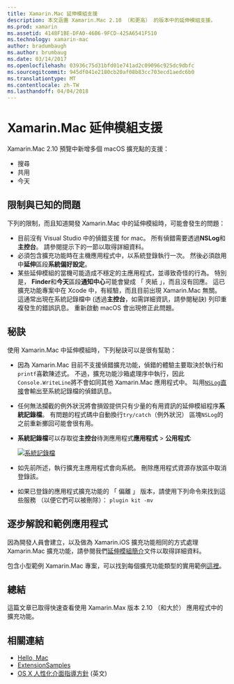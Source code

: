 ```yaml
---
title: Xamarin.Mac 延伸模組支援
description: 本文涵蓋 Xamarin.Mac 2.10 （和更高） 的版本中的延伸模組支援。
ms.prod: xamarin
ms.assetid: 4148F1BE-DFA0-46B6-9FCD-425A6541F510
ms.technology: xamarin-mac
author: bradumbaugh
ms.author: brumbaug
ms.date: 03/14/2017
ms.openlocfilehash: 03936c75d31bfd01e741ad2c09096c925dc9dbfc
ms.sourcegitcommit: 945df041e2180cb20af08b83cc703ecd1aedc6b0
ms.translationtype: MT
ms.contentlocale: zh-TW
ms.lasthandoff: 04/04/2018
---
```

# <a name="xamarinmac-extension-support"></a>Xamarin.Mac 延伸模組支援

Xamarin.Mac 2.10 預覽中新增多個 macOS 擴充點的支援：

- 搜尋
- 共用
- 今天

<a name="Limitations-and-Known-Issues" />

## <a name="limitations-and-known-issues"></a>限制與已知的問題

下列的限制，而且知道開發 Xamarin.Mac 中的延伸模組時，可能會發生的問題：

* 目前沒有 Visual Studio 中的偵錯支援 for mac。 所有偵錯需要透過**NSLog**和**主控台**。 請參閱提示下的一節以取得詳細資料。
* 必須包含擴充功能時在主機應用程式中，以系統登錄執行一次。 然後必須啟用中**延伸**區段**系統偏好設定**。 
* 某些延伸模組的當機可能造成不穩定的主應用程式，並導致奇怪的行為。 特別是， **Finder**和**今天**區段**通知中心**可能會變成 「 夾紙 」，而且沒有回應。 這已擴充功能專案中在 Xcode 中，有經驗，而且目前出現 Xamarin.Mac 無關。 這通常出現在系統記錄檔中 (透過**主控台**，如需詳細資訊，請參閱秘訣) 列印重複發生的錯誤訊息。 重新啟動 macOS 會出現修正此問題。

<a name="Tips" />

## <a name="tips"></a>秘訣

使用 Xamarin.Mac 中延伸模組時，下列秘訣可以是很有幫助：

- 因為 Xamarin.Mac 目前不支援偵錯擴充功能，偵錯的體驗主要取決於執行和`printf`喜歡陳述式。 不過，擴充功能沙箱處理序中執行，因此`Console.WriteLine`將不會如同其他 Xamarin.Mac 應用程式中。 叫用[`NSLog`直接](https://gist.github.com/chamons/e2e409013a449cfbe1f2fbe5547f6554)會輸出至系統記錄檔的偵錯訊息。
- 任何無法攔截的例外狀況將會損毀提供只有少量的有用資訊的延伸模組程序**系統記錄檔**。 有問題的程式碼中自動換行`try/catch`（例外狀況） 區塊`NSLog`的之前重新擲回可能會很有用。
- **系統記錄檔**可以存取從**主控台**待測應用程式**應用程式** > **公用程式**:

    [![](extensions-images/extension02.png "系統記錄檔")](extensions-images/extension02.png#lightbox)
- 如先前所述，執行擴充主應用程式會向系統。 刪除應用程式資源存放區中取消登錄該。 
- 如果已登錄的應用程式擴充功能的 「 偏離 」 版本，請使用下列命令來找到這些服務 （以便它們可以被刪除）： `plugin kit -mv`


<a name="Walkthrough-and-Sample-App" />

## <a name="walkthrough-and-sample-app"></a>逐步解說和範例應用程式

因為開發人員會建立，以及做為 Xamarin.iOS 擴充功能相同的方式處理 Xamarin.Mac 擴充功能，請參閱我們[延伸模組簡介](~/ios/platform/extensions.md)文件以取得詳細資料。

包含小型範例 Xamarin.Mac 專案，可以找到每個擴充功能類型的實用範例[這裡](https://developer.xamarin.com/samples/mac/ExtensionSamples/)。

<a name="Summary" />

## <a name="summary"></a>總結

這篇文章已取得快速查看使用 Xamarin.Max 版本 2.10 （和大於） 應用程式中的擴充功能。

## <a name="related-links"></a>相關連結

- [Hello, Mac](~/mac/get-started/hello-mac.md)
- [ExtensionSamples](https://developer.xamarin.com/samples/mac/ExtensionSamples/)
- [OS X 人性化介面指導方針](https://developer.apple.com/library/mac/documentation/UserExperience/Conceptual/OSXHIGuidelines/) \(英文\)
